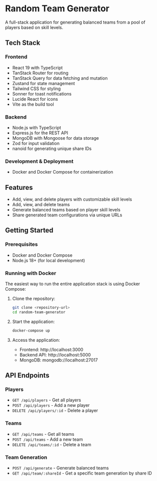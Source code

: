 # Random Team Generator

A full-stack application for generating balanced teams from a pool of players based on skill levels.

## Tech Stack

### Frontend
- React 19 with TypeScript
- TanStack Router for routing
- TanStack Query for data fetching and mutation
- Zustand for state management
- Tailwind CSS for styling
- Sonner for toast notifications
- Lucide React for icons
- Vite as the build tool

### Backend
- Node.js with TypeScript
- Express.js for the REST API
- MongoDB with Mongoose for data storage
- Zod for input validation
- nanoid for generating unique share IDs

### Development & Deployment
- Docker and Docker Compose for containerization

## Features

- Add, view, and delete players with customizable skill levels
- Add, view, and delete teams
- Generate balanced teams based on player skill levels
- Share generated team configurations via unique URLs

## Getting Started

### Prerequisites

- Docker and Docker Compose
- Node.js 18+ (for local development)

### Running with Docker

The easiest way to run the entire application stack is using Docker Compose:

1. Clone the repository:
   ```bash
   git clone <repository-url>
   cd random-team-generator
   ```

2. Start the application:
   ```bash
   docker-compose up
   ```

3. Access the application:
   - Frontend: http://localhost:3000
   - Backend API: http://localhost:5000
   - MongoDB: mongodb://localhost:27017


## API Endpoints

### Players
- `GET /api/players` - Get all players
- `POST /api/players` - Add a new player
- `DELETE /api/players/:id` - Delete a player

### Teams
- `GET /api/teams` - Get all teams
- `POST /api/teams` - Add a new team
- `DELETE /api/teams/:id` - Delete a team

### Team Generation
- `POST /api/generate` - Generate balanced teams
- `GET /api/team/:shareId` - Get a specific team generation by share ID
